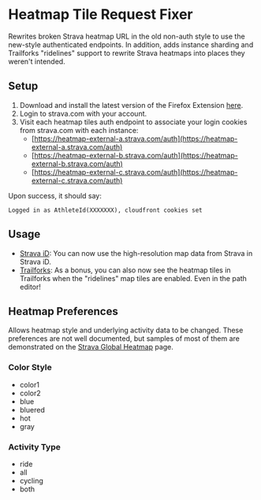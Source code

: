 # Heatmap Tile Request Fixer

Rewrites broken Strava heatmap URL in the old non-auth style to use the new-style authenticated endpoints. In addition, adds instance sharding and Trailforks "ridelines" support to rewrite Strava heatmaps into places they weren't intended.

## Setup

1. Download and install the latest version of the Firefox Extension [here](https://theonlylars.com/heatmap-tile-fixer/release/heatmap-fixer-latest.xpi).
2. Login to strava.com with your account.
3. Visit each heatmap tiles auth endpoint to associate your login cookies from strava.com with each instance:
    - [https://heatmap-external-a.strava.com/auth](https://heatmap-external-a.strava.com/auth)
    - [https://heatmap-external-b.strava.com/auth](https://heatmap-external-b.strava.com/auth)
    - [https://heatmap-external-c.strava.com/auth](https://heatmap-external-c.strava.com/auth)

Upon success, it should say:

```
Logged in as AthleteId(XXXXXXX), cloudfront cookies set
```

## Usage

- [Strava iD](https://strava.github.io/iD): You can now use the high-resolution map data from Strava in Strava iD.
- [Trailforks](https://trailforks.com): As a bonus, you can also now see the heatmap tiles in Trailforks when the "ridelines" map tiles are enabled. Even in the path editor!

## Heatmap Preferences
Allows heatmap style and underlying activity data to be changed. These preferences are not well documented, but samples of most of them are demonstrated on the [Strava Global Heatmap](https://www.strava.com/heatmap) page.

### Color Style

- color1
- color2
- blue
- bluered
- hot
- gray

### Activity Type

- ride
- all
- cycling
- both
